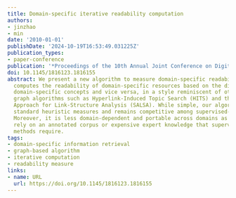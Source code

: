 ```yaml
---
title: Domain-specific iterative readability computation
authors:
- jinzhao
- min
date: '2010-01-01'
publishDate: '2024-10-19T16:53:49.031225Z'
publication_types:
- paper-conference
publication: '*Proceedings of the 10th Annual Joint Conference on Digital Libraries*'
doi: 10.1145/1816123.1816155
abstract: We present a new algorithm to measure domain-specific readability. It iteratively
  computes the readability of domain-specific resources based on the difficulty of
  domain-specific concepts and vice versa, in a style reminiscent of other bipartite
  graph algorithms such as Hyperlink-Induced Topic Search (HITS) and the Stochastic
  Approach for Link-Structure Analysis (SALSA). While simple, our algorithm outperforms
  standard heuristic measures and remains competitive among supervised-learning approaches.
  Moreover, it is less domain-dependent and portable across domains as it does not
  rely on an annotated corpus or expensive expert knowledge that supervised or domain-specific
  methods require.
tags:
- domain-specific information retrieval
- graph-based algorithm
- iterative computation
- readability measure
links:
- name: URL
  url: https://doi.org/10.1145/1816123.1816155
---
```


